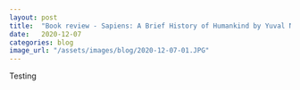 ```yaml
---
layout: post
title:  "Book review - Sapiens: A Brief History of Humankind by Yuval Noah Harari"
date:   2020-12-07
categories: blog
image_url: "/assets/images/blog/2020-12-07-01.JPG"
---
```

Testing
